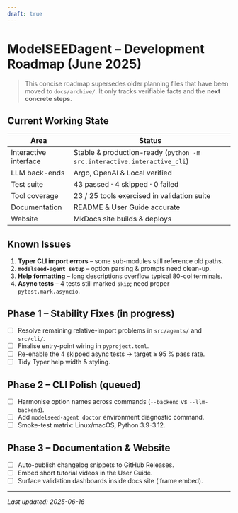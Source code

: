 ```yaml
---
draft: true
---
```


# ModelSEEDagent – Development Roadmap (June 2025)

> This concise roadmap supersedes older planning files that have been moved to `docs/archive/`.  It only tracks verifiable facts and the **next concrete steps**.

## Current Working State

| Area | Status |
|------|--------|
| Interactive interface | Stable & production-ready (`python -m src.interactive.interactive_cli`) |
| LLM back-ends | Argo, OpenAI & Local verified |
| Test suite | 43 passed · 4 skipped · 0 failed |
| Tool coverage | 23 / 25 tools exercised in validation suite |
| Documentation | README & User Guide accurate |
| Website | MkDocs site builds & deploys |

## Known Issues

1. **Typer CLI import errors** – some sub-modules still reference old paths.
2. **`modelseed-agent setup`** – option parsing & prompts need clean-up.
3. **Help formatting** – long descriptions overflow typical 80-col terminals.
4. **Async tests** – 4 tests still marked `skip`; need proper `pytest.mark.asyncio`.

## Phase 1 – Stability Fixes (in progress)

- [ ] Resolve remaining relative-import problems in `src/agents/` and `src/cli/`.
- [ ] Finalise entry-point wiring in `pyproject.toml`.
- [ ] Re-enable the 4 skipped async tests → target ≥ 95 % pass rate.
- [ ] Tidy Typer help width & styling.

## Phase 2 – CLI Polish (queued)

- [ ] Harmonise option names across commands (`--backend` vs `--llm-backend`).
- [ ] Add `modelseed-agent doctor` environment diagnostic command.
- [ ] Smoke-test matrix: Linux/macOS, Python 3.9-3.12.

## Phase 3 – Documentation & Website

- [ ] Auto-publish changelog snippets to GitHub Releases.
- [ ] Embed short tutorial videos in the User Guide.
- [ ] Surface validation dashboards inside docs site (iframe embed).

---

_Last updated: 2025-06-16_
